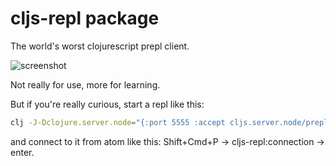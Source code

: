 # cljs-repl package

The world's worst clojurescript prepl client.

![screenshot](https://i.imgur.com/r16GVHH.gif)

Not really for use, more for learning.

But if you're really curious, start a repl like this:

```bash
clj -J-Dclojure.server.node="{:port 5555 :accept cljs.server.node/prepl}" -m cljs.main --repl-env node
```

and connect to it from atom like this: Shift+Cmd+P -> cljs-repl:connection -> enter.

